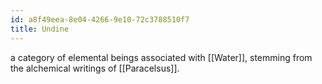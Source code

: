 ```yaml
---
id: a8f49eea-8e04-4266-9e10-72c3788510f7
title: Undine
---
```


a category of elemental beings associated with [[Water]], stemming from the alchemical writings of [[Paracelsus]].
